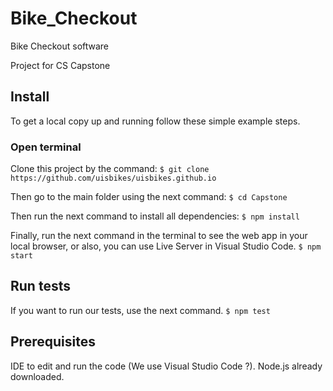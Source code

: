 # Bike_Checkout

Bike Checkout software

Project for CS Capstone

## Install
To get a local copy up and running follow these simple example steps.

### Open terminal
Clone this project by the command:
`$ git clone https://github.com/uisbikes/uisbikes.github.io`

Then go to the main folder using the next command:
`$ cd Capstone`

Then run the next command to install all dependencies:
`$ npm install`

Finally, run the next command in the terminal to see the web app in your local browser, or also, you can use Live Server in Visual Studio Code.
`$ npm start`

## Run tests
If you want to run our tests, use the next command.
`$ npm test`

## Prerequisites
IDE to edit and run the code (We use Visual Studio Code ?).
Node.js already downloaded.